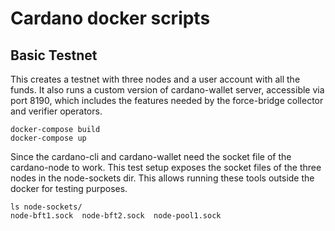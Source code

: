 # Cardano docker scripts

## Basic Testnet

This creates a testnet with three nodes and a user account with all the funds.
It also runs a custom version of cardano-wallet server, accessible via port 8190,
which includes the features needed by the force-bridge collector and
verifier operators.

```
docker-compose build
docker-compose up
```

Since the cardano-cli and cardano-wallet need the socket file of the
cardano-node to work. This test setup exposes the socket files of the three
nodes in the node-sockets dir. This allows running these tools outside the
docker for testing purposes.

```
ls node-sockets/
node-bft1.sock  node-bft2.sock  node-pool1.sock
```
